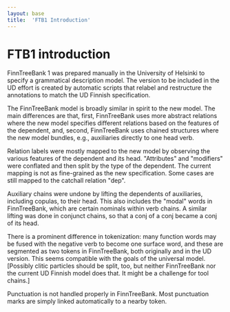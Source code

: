 ```yaml
---
layout: base
title:  'FTB1 Introduction'
---
```


FTB1 introduction
=================

FinnTreeBank 1 was prepared manually in the University of Helsinki
to specify a grammatical description model.
The version to be included in the UD effort is created by
automatic scripts that relabel and restructure the annotations to
match the UD Finnish specification.

The FinnTreeBank model is broadly similar in spirit to the new model.
The main differences are that, first, FinnTreeBank uses more abstract
relations where the new model specifies different relations based on
the features of the dependent, and, second, FinnTreeBank uses chained
structures where the new model bundles, e.g., auxiliaries directly to
one head verb.

Relation labels were mostly mapped to the new model by observing
the various features of the dependent and its head. "Attributes" and
"modifiers" were conflated and then split by the type of the dependent.
The current mapping is not as fine-grained as the new specification.
Some cases are still mapped to the catchall relation "dep".

Auxiliary chains were undone by lifting the dependents of auxiliaries,
including copulas, to their head. This also includes the "modal" words
in FinnTreeBank, which are certain nominals within verb chains.
A similar lifting was done in conjunct chains, so that a conj of
a conj became a conj of its head.

There is a prominent difference in tokenization: many function words
may be fused with the negative verb to become one surface word, and
these are segmented as two tokens in FinnTreeBank, both originally and
in the UD version. This seems compatible with the goals of the
universal model. [Possibly clitic particles should be split, too, but
neither FinnTreeBank nor the current UD Finnish model does that. It
might be a challenge for tool chains.]

Punctuation is not handled properly in FinnTreeBank. Most punctuation
marks are simply linked automatically to a nearby token.
